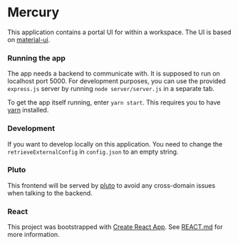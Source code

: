 # Mercury

This application contains a portal UI for within a workspace. The UI is based on 
[material-ui](https://material-ui.com/).

### Running the app
The app needs a backend to communicate with. It is supposed to run on localhost port 5000. For development purposes,
you can use the provided `express.js` server by running `node server/server.js` in a separate tab.

To get the app itself running, enter `yarn start`. This requires you to have [yarn](https://yarnpkg.com/lang/en/) installed.

### Development
If you want to develop locally on this application. You need to change the `retrieveExternalConfig` in `config.json` to
an empty string.

### Pluto
This frontend will be served by [pluto](https://github.com/fairspace/pluto) to avoid any cross-domain issues when talking to the backend.

### React
This project was bootstrapped with [Create React App](https://github.com/facebookincubator/create-react-app). See [REACT.md](REACT.md) for more information.

